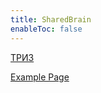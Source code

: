 ```yaml
---
title: SharedBrain
enableToc: false
---
```



[ТРИЗ](notes/triz.md)

[Example Page](notes/example.md)


